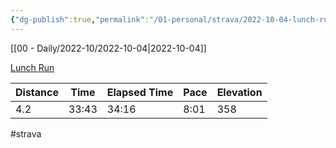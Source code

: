 ```yaml
---
{"dg-publish":true,"permalink":"/01-personal/strava/2022-10-04-lunch-run/"}
---
```



[[00 - Daily/2022-10/2022-10-04\|2022-10-04]]

[Lunch Run](https://www.strava.com/activities/7911855126)

| Distance | Time  | Elapsed Time | Pace | Elevation |
| -------- | ----- | ------------ | ---- | --------- |
| 4.2      | 33:43 | 34:16        | 8:01 | 358       |




#strava
